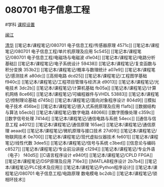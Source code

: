 # 080701 电子信息工程
#学科
[课程设置](笔记本/课程笔记/080701%20电子信息工程/课程设置%209a5fd.csv)

[闽江](笔记本/课程笔记/080701%20电子信息工程/闽江%202bdff.md)

[清华](笔记本/课程笔记/080701%20电子信息工程/清华%202091a.md)
[[笔记本/课程笔记/080701 电子信息工程/传感器原理 4571c]]
[[笔记本/课程笔记/080701 电子信息工程/单片机原理及应用 5c545]]
[[笔记本/课程笔记/080701 电子信息工程/电磁场与电磁波 d1e04]]
[[笔记本/课程笔记/电路分析基础]]
[[笔记本/课程笔记/电子系统设计 59438]]
[[笔记本/课程笔记/复变函数与积分变换 353b2]]
[[笔记本/课程笔记/概率与数理统计 a07e9]]
[[笔记本/课程笔记/感测技术 a80dc]]
[[高频电路 dcd25]]
[[笔记本/课程笔记/工程图学基础 f940c]]
[[笔记本/课程笔记/工程项目管理与经济决 d9013]]
[[笔记本/课程笔记/光电技术 3dc2b]]
[[笔记本/课程笔记/计算机基础 fb05a]]
[[笔记本/课程笔记/计算机网络 8ce66]]
[[笔记本/课程笔记/可编程器件与VHDL 53883]]
[[笔记本/课程笔记/控制理论基础 d745b]]
[[笔记本/课程笔记/面向对象程序设计 804d9]]
[[模拟电子技术 456be]]
[[笔记本/课程笔记/嵌入式系统原理及应用 f1afb]]
[[数据结构与算法 b5ecb]]
[[笔记本/课程笔记/数字电路 48066]]
[[数字图像处理 c359c]]
[[数字信号处理 7414d]]
[[笔记本/课程笔记/通信电路与系统 54ecc]]
[[通信与信息工程 a4012]]
[[笔记本/课程笔记/通信原理 165ae]] [[笔记本/课程笔记/通信原理 aeaad]]
[[笔记本/课程笔记/微机原理与接口技术 27d09]]
[[笔记本/课程笔记/物联网技术 0e700]]
[[笔记本/课程笔记/现代虚拟仪器技术 fe601]]
[[笔记本/课程笔记/线性代数 3dee5]]
[[笔记本/课程笔记/信号与系统 c3bed]]
[[信息论与编码 c8527]]
[[笔记本/课程笔记/专业前沿讲座 c1294]]
[[笔记本/课程笔记/专业外语（电子） f40d5]]
[[C语言程序设计 e940f]]
[[笔记本/课程笔记/CPLD FPGA]]
[[笔记本/课程笔记/DSP原理及应用 716e3]]
[[MATLAB程序设计 2b7b4]]
[[笔记本/课程笔记/PLC技术及应用]]
[[笔记本/课程笔记/Python程序设计]]
[[笔记本/课程笔记/080701 电子信息工程/电路原理 数电模电 bc2db]]
[[笔记本/课程笔记/锁相环技术]]